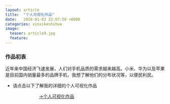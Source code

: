```yaml
---
layout: article
title:  "个人可视化作品"
date:   2018-01-03 22:07:50 +0800
categories: xinxikeshihua 
image:
  teaser: article9.jpg
  feature: 
---
```

### **作品初衷**

近年来中国经济飞速发展，人们对手机品质的需求越来越高。小米、华为以及苹果是目前国内销量最多的品牌手机，我想了解他们的分布状况等，以便民利民。
 + 请点击以下了解我的详细的个人可视化作品
 
                             [→个人可视化作品]( https://a917464280.github.io/xinxikeshihua/keshihua/index.html)
